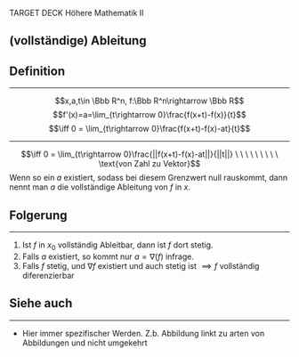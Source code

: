 
TARGET DECK
Höhere Mathematik II

(vollständige) Ableitung
--
## Definition
***
$$x,a,t\in \Bbb R^n, f:\Bbb R^n\rightarrow \Bbb R$$$$f'(x)=a=\lim_{t\rightarrow 0}\frac{f(x+t)-f(x)}{t}$$ $$\iff 0 = \lim_{t\rightarrow 0}\frac{f(x+t)-f(x)-at}{t}$$
***
$$\iff 0 = \lim_{t\rightarrow 0}\frac{||f(x+t)-f(x)-at||}{||t||} \ \ \ \ \ \ \ \ \  \text{von Zahl zu Vektor}$$
Wenn so ein $a$ existiert, sodass bei diesem Grenzwert null rauskommt, dann nennt man $a$ die vollständige Ableitung von $f$ in $x$.
## Folgerung
***
1. Ist $f$ in $x_0$ vollständig Ableitbar, dann ist $f$ dort stetig.
2. Falls $a$ existiert, so kommt nur $a=\nabla (f)$ infrage.
3. Falls $f$ stetig, und $\nabla f$ existiert und auch stetig ist $\implies f$ vollständig diferenzierbar
## Siehe auch
***
* Hier immer spezifischer Werden. Z.b. Abbildung linkt zu arten von Abbildungen und nicht umgekehrt